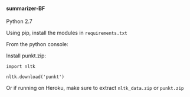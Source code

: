 #### summarizer-BF

Python 2.7

Using pip, install the modules in `requirements.txt`

From the python console:

Install punkt.zip:

    import nltk
    
    nltk.download('punkt')

Or if running on Heroku, make sure to extract `nltk_data.zip` or `punkt.zip`
